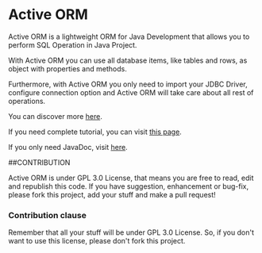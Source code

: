 # Active ORM

Active ORM is a lightweight ORM for Java Development that allows you to perform SQL Operation in Java Project.

With Active ORM you can use all database items, like tables and rows, as object with properties and methods.

Furthermore, with Active ORM you only need to import your JDBC Driver, configure connection option and Active ORM will take care about all rest of operations.

You can discover more [here](https://andreacivita.github.io/active-orm/).

If you need complete tutorial, you can visit [this page](https://andreacivita.github.io/active-orm/tutorial).

If you only need JavaDoc, visit [here](https://andreacivita.github.io/active-orm/javadoc/).

##CONTRIBUTION

Active ORM is under GPL 3.0 License, that means you are free to read, edit and republish this code. If you have suggestion, enhancement or bug-fix, please fork this project, add your stuff and make a pull request! 

### Contribution clause

Remember that all your stuff will be under GPL 3.0 License. So, if you don't want to use this license, please don't fork this project.
